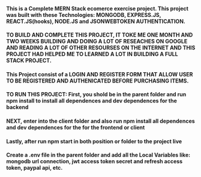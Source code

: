 #### This is a Complete MERN Stack ecomerce exercise project. This project was built with these Technologies: MONGODB, EXPRESS.JS, REACT.JS(hooks), NODE.JS and JSONWEBTOKEN AUTHENTICATION.
#### TO BUILD AND COMPLETE THIS PROJECT, IT TOKE ME ONE MONTH AND TWO WEEKS BUILDING AND DOING A LOT OF RESEACHES ON GOOGLE AND READING A LOT OF OTHER RESOURSES ON THE INTERNET AND THIS PROJECT HAD HELPED ME TO LEARNED A LOT IN BUILDING A FULL STACK PROJECT.

#### This Project consist of a LOGIN AND REGISTER FORM THAT ALLOW USER TO BE REGISTERED AND AUTHENICATED BEFORE PURCHASING ITEMS.

#### TO RUN THIS PROJECT: First, you shold be in the parent folder and run npm install to install all dependences and dev dependences for the backend
#### NEXT, enter into the client folder and also run npm install all dependences and dev dependences for the for the frontend or client
#### Lastly, after run npm start in both position or folder to the project live
#### Create a .env file in the parent folder and add all the Local Variables like: mongodb url connection, jwt access token secret and refresh access token, paypal api, etc.
